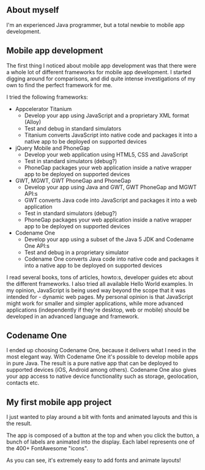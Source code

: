 About myself
------------
I'm an experienced Java programmer, but a total newbie to mobile app development.

Mobile app development
----------------------
The first thing I noticed about mobile app development was that there were a whole
lot of different frameworks for mobile app development. I started digging around for
comparisons, and did quite intense investigations of my own to find the perfect framework for me.

I tried the following frameworks:
* Appcelerator Titanium
  - Develop your app using JavaScript and a proprietary XML format (Alloy)
  - Test and debug in standard simulators
  - Titanium converts JavaScript into native code and packages it into a native app
    to be deployed on supported devices
* jQuery Mobile and PhoneGap
  - Develop your web application using HTML5, CSS and JavaScript
  - Test in standard simulators (debug?)
  - PhoneGap packages your web application inside a native wrapper app to be deployed
    on supported devices
* GWT, MGWT, GWT PhoneGap and PhoneGap
  - Develop your app using Java and GWT, GWT PhoneGap and MGWT API:s
  - GWT converts Java code into JavaScript and packages it into a web application
  - Test in standard simulators (debug?)
  - PhoneGap packages your web application inside a native wrapper app to be deployed
    on supported devices
* Codename One
  - Develop your app using a subset of the Java 5 JDK and Codename One API:s
  - Test and debug in a proprietary simulator
  - Codename One converts Java code into native code and packages it into a native app
    to be deployed on supported devices

I read several books, tons of articles, howto:s, developer guides etc about the different
frameworks. I also tried all available Hello World examples. In my opinion, JavaScript is
being used way beyond the scope that it was intended for - dynamic web pages.
My personal opinion is that JavaScript might work for smaller and simpler applications,
while more advanced applications (independently if they're desktop, web or mobile) should
be developed in an advanced language and framework.

Codename One
------------
I ended up choosing Codename One, because it delivers what I need in the most elegant way.
With Codename One it's possible to develop mobile apps in pure Java. The result is a pure native
app that can be deployed to supported devices (iOS, Android among others). Codename One also gives
your app access to native device functionality such as storage, geolocation, contacts etc.

My first mobile app project
---------------------------
I just wanted to play around a bit with fonts and animated layouts and this is the result.

The app is composed of a button at the top and when you click the button, a bunch of labels
are animated into the display. Each label represents one of the 400+ FontAwesome "icons".

As you can see, it's extremely easy to add fonts and animate layouts!
